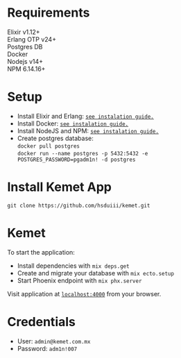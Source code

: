 # Requirements

  Elixir v1.12+ \
  Erlang OTP v24+ \
  Postgres DB \
  Docker \
  Nodejs v14+ \
  NPM 6.14.16+

# Setup

  * Install Elixir and Erlang: [`see instalation guide.`](https://elixir-lang.org/install.html)
  * Install Docker: [`see instalation guide.`](https://docs.docker.com/desktop/)
  * Install NodeJS and NPM: [`see instalation guide.`](https://nodejs.org/es/)
  * Create postgres database: \
   `docker pull postgres`\
   `docker run --name postgres -p 5432:5432 -e POSTGRES_PASSWORD=pgadm1n! -d postgres `

# Install Kemet App

  `git clone https://github.com/hsduiii/kemet.git`

# Kemet

To start the application:

  * Install dependencies with `mix deps.get`
  * Create and migrate your database with `mix ecto.setup`
  * Start Phoenix endpoint with `mix phx.server`

Visit application at [`localhost:4000`](http://localhost:4000) from your browser.

# Credentials

  * User: `admin@kemet.com.mx`
  * Password: `adm1n!007`